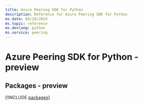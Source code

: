 ```yaml
---
title: Azure Peering SDK for Python
description: Reference for Azure Peering SDK for Python
ms.date: 04/10/2024
ms.topic: reference
ms.devlang: python
ms.service: peering
---
```

# Azure Peering SDK for Python - preview
## Packages - preview
[!INCLUDE [packages](peering-index.md)]
